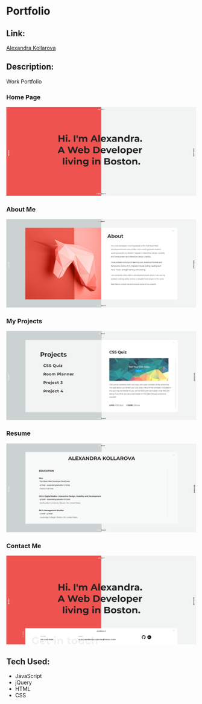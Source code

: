# Portfolio

## Link: 
[Alexandra Kollarova](https://alexandrakollarova.github.io/Portfolio/)

## Description:
Work Portfolio

### Home Page
![alt text](images/visual1.png)

### About Me
![alt text](images/visual2.png)

### My Projects
![alt text](images/visual3.png)

### Resume
![alt text](images/visual5.png)

### Contact Me
![alt text](images/visual4.png)

## Tech Used:
* JavaScript
* jQuery
* HTML
* CSS

